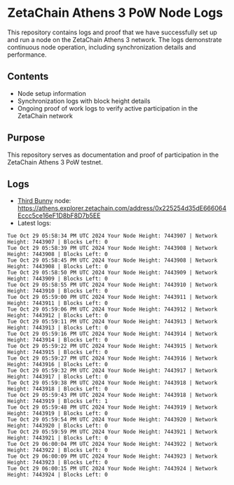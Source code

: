 # ZetaChain Athens 3 PoW Node Logs
This repository contains logs and proof that we have successfully set up and run a node on the ZetaChain Athens 3 network. The logs demonstrate continuous node operation, including synchronization details and performance.

## Contents
- Node setup information
- Synchronization logs with block height details
- Ongoing proof of work logs to verify active participation in the ZetaChain network

## Purpose
This repository serves as documentation and proof of participation in the ZetaChain Athens 3 PoW testnet.

## Logs

- [Third Bunny](https://thirdbunny.xyz/) node: https://athens.explorer.zetachain.com/address/0x225254d35dE666064Eccc5ce16eF1D8bF8D7b5EE
- Latest logs:
```
Tue Oct 29 05:58:34 PM UTC 2024 Your Node Height: 7443907 | Network Height: 7443907 | Blocks Left: 0
Tue Oct 29 05:58:39 PM UTC 2024 Your Node Height: 7443908 | Network Height: 7443908 | Blocks Left: 0
Tue Oct 29 05:58:45 PM UTC 2024 Your Node Height: 7443908 | Network Height: 7443908 | Blocks Left: 0
Tue Oct 29 05:58:50 PM UTC 2024 Your Node Height: 7443909 | Network Height: 7443909 | Blocks Left: 0
Tue Oct 29 05:58:55 PM UTC 2024 Your Node Height: 7443910 | Network Height: 7443910 | Blocks Left: 0
Tue Oct 29 05:59:00 PM UTC 2024 Your Node Height: 7443911 | Network Height: 7443911 | Blocks Left: 0
Tue Oct 29 05:59:06 PM UTC 2024 Your Node Height: 7443912 | Network Height: 7443912 | Blocks Left: 0
Tue Oct 29 05:59:11 PM UTC 2024 Your Node Height: 7443913 | Network Height: 7443913 | Blocks Left: 0
Tue Oct 29 05:59:16 PM UTC 2024 Your Node Height: 7443914 | Network Height: 7443914 | Blocks Left: 0
Tue Oct 29 05:59:22 PM UTC 2024 Your Node Height: 7443915 | Network Height: 7443915 | Blocks Left: 0
Tue Oct 29 05:59:27 PM UTC 2024 Your Node Height: 7443916 | Network Height: 7443916 | Blocks Left: 0
Tue Oct 29 05:59:32 PM UTC 2024 Your Node Height: 7443917 | Network Height: 7443917 | Blocks Left: 0
Tue Oct 29 05:59:38 PM UTC 2024 Your Node Height: 7443918 | Network Height: 7443918 | Blocks Left: 0
Tue Oct 29 05:59:43 PM UTC 2024 Your Node Height: 7443918 | Network Height: 7443919 | Blocks Left: 1
Tue Oct 29 05:59:48 PM UTC 2024 Your Node Height: 7443919 | Network Height: 7443919 | Blocks Left: 0
Tue Oct 29 05:59:54 PM UTC 2024 Your Node Height: 7443920 | Network Height: 7443920 | Blocks Left: 0
Tue Oct 29 05:59:59 PM UTC 2024 Your Node Height: 7443921 | Network Height: 7443921 | Blocks Left: 0
Tue Oct 29 06:00:04 PM UTC 2024 Your Node Height: 7443922 | Network Height: 7443922 | Blocks Left: 0
Tue Oct 29 06:00:09 PM UTC 2024 Your Node Height: 7443923 | Network Height: 7443923 | Blocks Left: 0
Tue Oct 29 06:00:15 PM UTC 2024 Your Node Height: 7443924 | Network Height: 7443924 | Blocks Left: 0
```
